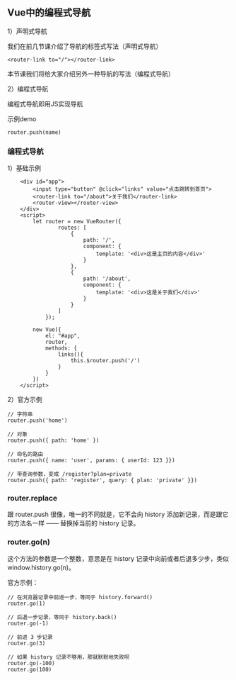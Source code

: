 ## Vue中的编程式导航

1）声明式导航

我们在前几节课介绍了导航的标签式写法（声明式导航）

```
<router-link to="/"></router-link>
```

本节课我们将给大家介绍另外一种导航的写法（编程式导航）

2）编程式导航

编程式导航即用JS实现导航

示例demo

```
router.push(name)
```

### 编程式导航

1）基础示例

```
    <div id="app">
        <input type="button" @click="links" value="点击跳转到首页">
        <router-link to="/about">关于我们</router-link>
        <router-view></router-view>
    </div>
    <script>
        let router = new VueRouter({
                routes: [
                    {
                        path: '/',
                        component: {
                            template: '<div>这是主页的内容</div>'
                        }
                    },
                    {
                        path: '/about',
                        component: {
                            template: '<div>这是关于我们</div>'
                        }
                    }
                ]
            });

        new Vue({
            el: "#app",
            router,
            methods: {
                links(){
                    this.$router.push('/')
                }
            }
        })
    </script>
```

2）官方示例

```
// 字符串
router.push('home')

// 对象
router.push({ path: 'home' })

// 命名的路由
router.push({ name: 'user', params: { userId: 123 }})

// 带查询参数，变成 /register?plan=private
router.push({ path: 'register', query: { plan: 'private' }})
```


### router.replace

跟 router.push 很像，唯一的不同就是，它不会向 history 添加新记录，而是跟它的方法名一样 —— 替换掉当前的 history 记录。

### router.go(n)

这个方法的参数是一个整数，意思是在 history 记录中向前或者后退多少步，类似 window.history.go(n)。

官方示例：

```
// 在浏览器记录中前进一步，等同于 history.forward()
router.go(1)

// 后退一步记录，等同于 history.back()
router.go(-1)

// 前进 3 步记录
router.go(3)

// 如果 history 记录不够用，那就默默地失败呗
router.go(-100)
router.go(100)
```
